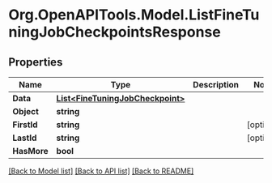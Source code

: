 # Org.OpenAPITools.Model.ListFineTuningJobCheckpointsResponse

## Properties

Name | Type | Description | Notes
------------ | ------------- | ------------- | -------------
**Data** | [**List&lt;FineTuningJobCheckpoint&gt;**](FineTuningJobCheckpoint.md) |  | 
**Object** | **string** |  | 
**FirstId** | **string** |  | [optional] 
**LastId** | **string** |  | [optional] 
**HasMore** | **bool** |  | 

[[Back to Model list]](../README.md#documentation-for-models) [[Back to API list]](../README.md#documentation-for-api-endpoints) [[Back to README]](../README.md)

